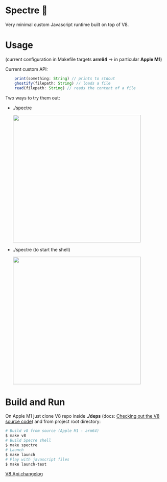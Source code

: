# Spectre 👻

Very minimal custom Javascript runtime built on top of V8.

# Usage

(current configuration in Makefile targets <b>arm64</b> -> in particular <b>Apple M1</b>)

Current custom API:

```js
    print(something: String) // prints to stdout
    ghostify(filepath: String) // loads a file
    read(filepath: String) // reads the content of a file
```

Two ways to try them out:

- ./spectre <FILENAME>

  <img src="https://i.ibb.co/5M3M7Dk/Schermata-2022-06-11-alle-02-13-17.png" width=400>

- ./spectre (to start the shell)

  <img src="https://i.ibb.co/3yp1Yhz/Schermata-2022-06-11-alle-02-19-55.png" width=400>

# Build and Run

On Apple M1 just clone V8 repo inside <b>./deps</b> (docs: <a href="https://v8.dev/docs/source-code">Checking out the V8 source code</a>) and from project root directory:

```bash
# Build v8 from source (Apple M1 - arm64)
$ make v8
# Build Specre shell
$ make spectre
# Launch
$ make launch
# Play with javascript files
$ make launch-test
```

<a href="https://docs.google.com/document/d/1g8JFi8T_oAE_7uAri7Njtig7fKaPDfotU6huOa1alds/edit#heading=h.ub0khl7umpqe">V8 Api changelog</a>
